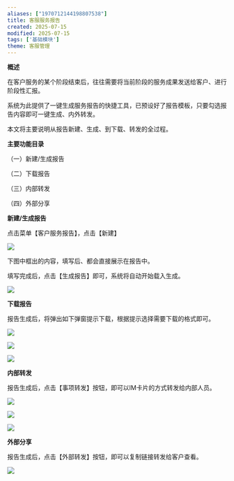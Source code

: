 ```yaml
---
aliases: ["1970712144198807538"]
title: 客服服务报告
created: 2025-07-15
modified: 2025-07-15
tags: ['基础模块']
theme: 客服管理
---
```


**概述**

在客户服务的某个阶段结束后，往往需要将当前阶段的服务成果发送给客户、进行阶段性汇报。

系统为此提供了一键生成服务报告的快捷工具，已预设好了报告模板，只要勾选报告内容即可一键生成、内外转发。

本文将主要说明从报告新建、生成、到下载、转发的全过程。

**主要功能目录**

（一）新建/生成报告

（二）下载报告

（三）内部转发

（四）外部分享

**新建/生成报告**

点击菜单【客户服务报告】，点击【新建】

![](https://myhelpdoc.oss-cn-heyuan.aliyuncs.com/mdimages/7806f82d4e054604dfb66c2fa67f3322.jpg)

下图中框出的内容，填写后、都会直接展示在报告中。

填写完成后，点击【生成报告】即可，系统将自动开始载入生成。

![](https://myhelpdoc.oss-cn-heyuan.aliyuncs.com/mdimages/f51f99ad4738586cdd80cf25ceb6e3e8.jpg)

**下载报告**

报告生成后，将弹出如下弹窗提示下载，根据提示选择需要下载的格式即可。

![](https://myhelpdoc.oss-cn-heyuan.aliyuncs.com/mdimages/8f26c26361400af9bedf795aa4614de5.jpg)

![](https://myhelpdoc.oss-cn-heyuan.aliyuncs.com/mdimages/1e3fea40a780ae35e8885bccc663a17e.jpg)

![](https://myhelpdoc.oss-cn-heyuan.aliyuncs.com/mdimages/20a8adf5f190493047f91b47b5361b2d.jpg)

**内部转发**

报告生成后，点击【事项转发】按钮，即可以IM卡片的方式转发给内部人员。

![](https://myhelpdoc.oss-cn-heyuan.aliyuncs.com/mdimages/f59dda0bbf413fd53c8f843a2a9a4fc1.jpg)

![](https://myhelpdoc.oss-cn-heyuan.aliyuncs.com/mdimages/303b82b0a8660951c697c5e2eabe7feb.jpg)

![](https://myhelpdoc.oss-cn-heyuan.aliyuncs.com/mdimages/d27b36160b69edb6175cff8a40e9c1cf.jpg)

**外部分享**

报告生成后，点击【外部转发】按钮，即可以复制链接转发给客户查看。

![](https://myhelpdoc.oss-cn-heyuan.aliyuncs.com/mdimages/c966e8e66fade88436bf11e7b7654751.jpg)

